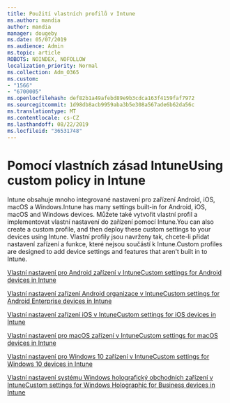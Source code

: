 ```yaml
---
title: Použití vlastních profilů v Intune
ms.author: mandia
author: mandia
manager: dougeby
ms.date: 05/07/2019
ms.audience: Admin
ms.topic: article
ROBOTS: NOINDEX, NOFOLLOW
localization_priority: Normal
ms.collection: Adm_O365
ms.custom:
- "1566"
- "6700005"
ms.openlocfilehash: def82b1a49afebd89e9b3cdca163f4159faf7972
ms.sourcegitcommit: 1d98db8acb9959aba3b5e308a567ade6b62da56c
ms.translationtype: MT
ms.contentlocale: cs-CZ
ms.lasthandoff: 08/22/2019
ms.locfileid: "36531748"
---
```

# <a name="using-custom-policy-in-intune"></a><span data-ttu-id="a5a03-102">Pomocí vlastních zásad Intune</span><span class="sxs-lookup"><span data-stu-id="a5a03-102">Using custom policy in Intune</span></span>

<span data-ttu-id="a5a03-103">Intune obsahuje mnoho integrované nastavení pro zařízení Android, iOS, macOS a Windows.</span><span class="sxs-lookup"><span data-stu-id="a5a03-103">Intune has many settings built-in for Android, iOS, macOS and Windows devices.</span></span> <span data-ttu-id="a5a03-104">Můžete také vytvořit vlastní profil a implementovat vlastní nastavení do zařízení pomocí Intune.</span><span class="sxs-lookup"><span data-stu-id="a5a03-104">You can also create a custom profile, and then deploy these custom settings to your devices using Intune.</span></span> <span data-ttu-id="a5a03-105">Vlastní profily jsou navrženy tak, chcete-li přidat nastavení zařízení a funkce, které nejsou součástí k Intune.</span><span class="sxs-lookup"><span data-stu-id="a5a03-105">Custom profiles are designed to add device settings and features that aren't built in to Intune.</span></span>

[<span data-ttu-id="a5a03-106">Vlastní nastavení pro Android zařízení v Intune</span><span class="sxs-lookup"><span data-stu-id="a5a03-106">Custom settings for Android devices in Intune</span></span>](https://docs.microsoft.com/intune/custom-settings-android)

[<span data-ttu-id="a5a03-107">Vlastní nastavení zařízení Android organizace v Intune</span><span class="sxs-lookup"><span data-stu-id="a5a03-107">Custom settings for Android Enterprise devices in Intune</span></span>](https://docs.microsoft.com/intune/custom-settings-android-for-work)

[<span data-ttu-id="a5a03-108">Vlastní nastavení zařízení iOS v Intune</span><span class="sxs-lookup"><span data-stu-id="a5a03-108">Custom settings for iOS devices in Intune</span></span>](https://docs.microsoft.com/intune/custom-settings-ios)

[<span data-ttu-id="a5a03-109">Vlastní nastavení pro macOS zařízení v Intune</span><span class="sxs-lookup"><span data-stu-id="a5a03-109">Custom settings for macOS devices in Intune</span></span>](https://docs.microsoft.com/intune/custom-settings-macos)

[<span data-ttu-id="a5a03-110">Vlastní nastavení pro Windows 10 zařízení v Intune</span><span class="sxs-lookup"><span data-stu-id="a5a03-110">Custom settings for Windows 10 devices in Intune</span></span>](https://docs.microsoft.com/intune/custom-settings-windows-10)

[<span data-ttu-id="a5a03-111">Vlastní nastavení systému Windows holografický obchodních zařízení v Intune</span><span class="sxs-lookup"><span data-stu-id="a5a03-111">Custom settings for Windows Holographic for Business devices in Intune</span></span>](https://docs.microsoft.com/intune/custom-settings-windows-holographic)